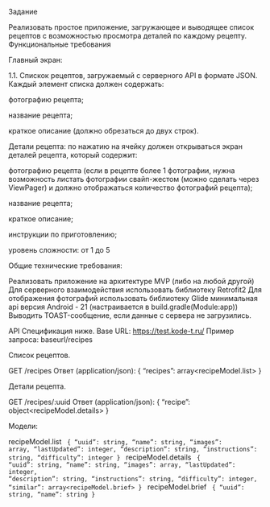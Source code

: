 Задание

Реализовать простое приложение,
загружающее и выводящее список рецептов с возможностью просмотра деталей по каждому рецепту.
Функциональные требования

Главный экран:

1.1. Спискок рецептов,
загружаемый с серверного API в формате JSON. Каждый элемент списка должен содержать:


фотографию рецепта;


название рецепта;


краткое описание (должно
обрезаться до двух строк).



Детали рецепта: по
нажатию на ячейку должен открываться экран деталей рецепта, который содержит:



фотографию рецепта
(если в рецепте более 1 фотографии, нужна возможность листать фотографии свайп-жестом (можно сделать через ViewPager) и должно отображаться количество фотографий рецепта);


название рецепта;


краткое описание;


инструкции по приготовлению;


уровень сложности:
от 1 до 5


Общие технические требования:

Реализовать приложение на архитектуре MVP (либо на любой другой)
Для серверного взаимодействия использовать библиотеку Retrofit2
Для отображения фотографий использовать библиотеку Glide
минимальная api версия Android - 21 (настраивается в build.gradle(Module:app))
Выводить TOAST-сообщение, если данные с сервера не загрузились.

API Спецификация ниже.
Base URL:
https://test.kode-t.ru/
Пример запроса: baseurl/recipes

Список рецептов.

GET /recipes
Ответ (application/json):
{
“recipes”: array<recipeModel.list>
}

Детали рецепта.

GET /recipes/:uuid
Ответ (application/json):
{
“recipe”: object<recipeModel.details>
}

Модели:

recipeModel.list
<code>
{
“uuid”: string,
“name”: string,
“images”: array,
“lastUpdated”: integer,
“description”: string,
“instructions”: string,
“difficulty”: integer
}
</code>
recipeModel.details
<code>
{
“uuid”: string,
“name”: string,
“images”: array,
“lastUpdated”: integer,
“description”: string,
“instructions”: string,
“difficulty”: integer,
“similar”: array<recipeModel.brief>
}
</code>
recipeModel.brief
<code>
{
“uuid”: string,
“name”: string
}
</code>

